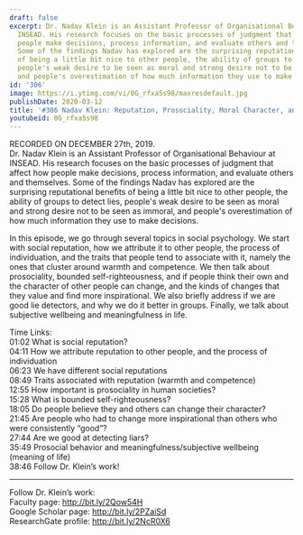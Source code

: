 ```yaml
---
draft: false
excerpt: Dr. Nadav Klein is an Assistant Professor of Organisational Behaviour at
  INSEAD. His research focuses on the basic processes of judgment that affect how
  people make decisions, process information, and evaluate others and themselves.
  Some of the findings Nadav has explored are the surprising reputational benefits
  of being a little bit nice to other people, the ability of groups to detect lies,
  people's weak desire to be seen as moral and strong desire not to be seen as immoral,
  and people's overestimation of how much information they use to make decisions.
id: '306'
image: https://i.ytimg.com/vi/0G_rfxa5s98/maxresdefault.jpg
publishDate: 2020-03-12
title: '#306 Nadav Klein: Reputation, Prosociality, Moral Character, and Lie Detection'
youtubeid: 0G_rfxa5s98
---
```

RECORDED ON DECEMBER 27th, 2019.  
Dr. Nadav Klein is an Assistant Professor of Organisational Behaviour at INSEAD. His research focuses on the basic processes of judgment that affect how people make decisions, process information, and evaluate others and themselves. Some of the findings Nadav has explored are the surprising reputational benefits of being a little bit nice to other people, the ability of groups to detect lies, people's weak desire to be seen as moral and strong desire not to be seen as immoral, and people's overestimation of how much information they use to make decisions.

In this episode, we go through several topics in social psychology. We start with social reputation, how we attribute it to other people, the process of individuation, and the traits that people tend to associate with it, namely the ones that cluster around warmth and competence. We then talk about prosociality, bounded self-righteousness, and if people think their own and the character of other people can change, and the kinds of changes that they value and find more inspirational. We also briefly address if we are good lie detectors, and why we do it better in groups. Finally, we talk about subjective wellbeing and meaningfulness in life. 

Time Links:  
01:02  What is social reputation?  
04:11  How we attribute reputation to other people, and the process of individuation  
06:23  We have different social reputations   
08:49  Traits associated with reputation (warmth and competence)  
12:55  How important is prosociality in human societies?   
15:28  What is bounded self-righteousness?  
18:05  Do people believe they and others can change their character?  
21:45  Are people who had to change more inspirational than others who were consistently “good”?  
27:44  Are we good at detecting liars?  
35:49  Prosocial behavior and meaningfulness/subjective wellbeing (meaning of life)  
38:46  Follow Dr. Klein’s work!

---

Follow Dr. Klein’s work:  
Faculty page: http://bit.ly/2Qow54H  
Google Scholar page: http://bit.ly/2PZaiSd  
ResearchGate profile: http://bit.ly/2NcR0X6
